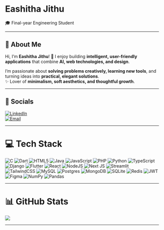 #  Eashitha Jithu

🎓 Final-year Engineering Student 

---

## 🚀 About Me  
Hi, I’m **Eashitha Jithu**! 🌷 I enjoy building **intelligent, user-friendly applications** that combine **AI, web technologies, and design**.  

I’m passionate about **solving problems creatively, learning new tools**, and turning ideas into **practical, elegant solutions**.  
✨ Lover of **minimalism, soft aesthetics, and thoughtful growth**.  

---

## 🌷 Socials  
[![LinkedIn](https://img.shields.io/badge/LinkedIn-%23FFC0CB.svg?logo=linkedin&logoColor=0A66C2)](https://linkedin.com/in/eashitha-jithu-79b42028b)  
[![Email](https://img.shields.io/badge/Email-%23FFB6C1.svg?logo=gmail&logoColor=D14836)](mailto:eashithajithu@mail.com)  

---

# 💻 Tech Stack  
![C](https://img.shields.io/badge/C-%23FFC0CB.svg?style=for-the-badge&logo=c&logoColor=4B0082) ![Dart](https://img.shields.io/badge/Dart-%23FFB6C1.svg?style=for-the-badge&logo=dart&logoColor=0175C2) ![HTML5](https://img.shields.io/badge/HTML5-%23FF69B4.svg?style=for-the-badge&logo=html5&logoColor=E34F26) ![Java](https://img.shields.io/badge/Java-%23FFC0CB.svg?style=for-the-badge&logo=openjdk&logoColor=ED8B00) ![JavaScript](https://img.shields.io/badge/JavaScript-%23FFB6C1.svg?style=for-the-badge&logo=javascript&logoColor=F7DF1E) ![PHP](https://img.shields.io/badge/PHP-%23FF69B4.svg?style=for-the-badge&logo=php&logoColor=777BB4) ![Python](https://img.shields.io/badge/Python-%23FFC0CB.svg?style=for-the-badge&logo=python&logoColor=3776AB) ![TypeScript](https://img.shields.io/badge/TypeScript-%23FFB6C1.svg?style=for-the-badge&logo=typescript&logoColor=007ACC) ![Django](https://img.shields.io/badge/Django-%23FF69B4.svg?style=for-the-badge&logo=django&logoColor=092E20) ![Flutter](https://img.shields.io/badge/Flutter-%23FFC0CB.svg?style=for-the-badge&logo=flutter&logoColor=02569B) ![React](https://img.shields.io/badge/React-%23FFB6C1.svg?style=for-the-badge&logo=react&logoColor=61DAFB) ![NodeJS](https://img.shields.io/badge/Node.js-%23FFC0CB.svg?style=for-the-badge&logo=node.js&logoColor=339933) ![Next JS](https://img.shields.io/badge/Next.js-%23FFB6C1.svg?style=for-the-badge&logo=next.js&logoColor=000000) ![Streamlit](https://img.shields.io/badge/Streamlit-%23FF69B4.svg?style=for-the-badge&logo=streamlit&logoColor=FE4B4B) ![TailwindCSS](https://img.shields.io/badge/TailwindCSS-%23FFC0CB.svg?style=for-the-badge&logo=tailwind-css&logoColor=38B2AC) ![MySQL](https://img.shields.io/badge/MySQL-%23FFB6C1.svg?style=for-the-badge&logo=mysql&logoColor=4479A1) ![Postgres](https://img.shields.io/badge/Postgres-%23FF69B4.svg?style=for-the-badge&logo=postgresql&logoColor=316192) ![MongoDB](https://img.shields.io/badge/MongoDB-%23FFC0CB.svg?style=for-the-badge&logo=mongodb&logoColor=4EA94B) ![SQLite](https://img.shields.io/badge/SQLite-%23FFB6C1.svg?style=for-the-badge&logo=sqlite&logoColor=07405E) ![Redis](https://img.shields.io/badge/Redis-%23FF69B4.svg?style=for-the-badge&logo=redis&logoColor=DD0031) ![JWT](https://img.shields.io/badge/JWT-%23FFC0CB.svg?style=for-the-badge&logo=JSON%20web%20tokens&logoColor=black) ![Figma](https://img.shields.io/badge/Figma-%23FFB6C1.svg?style=for-the-badge&logo=figma&logoColor=F24E1E) ![NumPy](https://img.shields.io/badge/NumPy-%23FF69B4.svg?style=for-the-badge&logo=numpy&logoColor=013243) ![Pandas](https://img.shields.io/badge/Pandas-%23FFC0CB.svg?style=for-the-badge&logo=pandas&logoColor=150458)  

---

# 📊 GitHub Stats  
![](https://github-readme-stats.vercel.app/api/top-langs/?username=eashaexe&theme=rose_pine&hide_border=false&include_all_commits=true&count_private=false&layout=compact)  

---



<!-- Aesthetic profile crafted with ✨ love & GPRM ( https://gprm.itsvg.in ) -->
